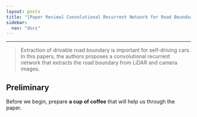 ```yaml
---
layout: posts
title: "[Paper Review] Convolutional Recurrent Network for Road Boundary Extraction"
sidebar:
  nav: "docs"
---
```


---
> Extraction of drivable road boundary is important for self-driving cars. In this papers, the authors proposes a convolutional recurrent network that extracts the road boundary from LiDAR and camera images.

## Preliminary
Before we begin, prepare **a cup of coffee** that will help us through the paper.